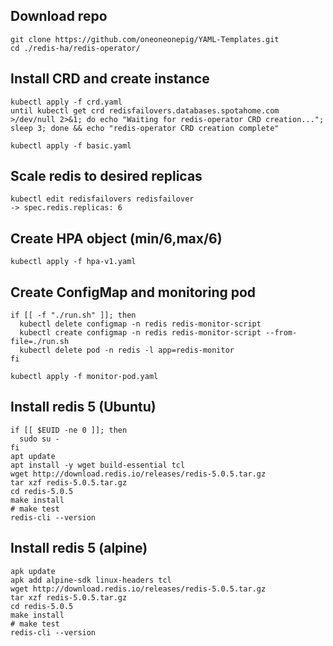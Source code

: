 ## Download repo

```
git clone https://github.com/oneoneonepig/YAML-Templates.git
cd ./redis-ha/redis-operator/
```

## Install CRD and create instance

```
kubectl apply -f crd.yaml
until kubectl get crd redisfailovers.databases.spotahome.com >/dev/null 2>&1; do echo "Waiting for redis-operator CRD creation..."; sleep 3; done && echo "redis-operator CRD creation complete"

kubectl apply -f basic.yaml
```

## Scale redis to desired replicas

```
kubectl edit redisfailovers redisfailover
-> spec.redis.replicas: 6
```

## Create HPA object (min/6,max/6)

```
kubectl apply -f hpa-v1.yaml
```

## Create ConfigMap and monitoring pod

```
if [[ -f "./run.sh" ]]; then
  kubectl delete configmap -n redis redis-monitor-script 
  kubectl create configmap -n redis redis-monitor-script --from-file=./run.sh
  kubectl delete pod -n redis -l app=redis-monitor
fi

kubectl apply -f monitor-pod.yaml
```

## Install redis 5 (Ubuntu)

```
if [[ $EUID -ne 0 ]]; then
  sudo su -
fi
apt update
apt install -y wget build-essential tcl
wget http://download.redis.io/releases/redis-5.0.5.tar.gz
tar xzf redis-5.0.5.tar.gz
cd redis-5.0.5
make install
# make test
redis-cli --version
```

## Install redis 5 (alpine)


```
apk update
apk add alpine-sdk linux-headers tcl
wget http://download.redis.io/releases/redis-5.0.5.tar.gz
tar xzf redis-5.0.5.tar.gz
cd redis-5.0.5
make install
# make test
redis-cli --version
```
